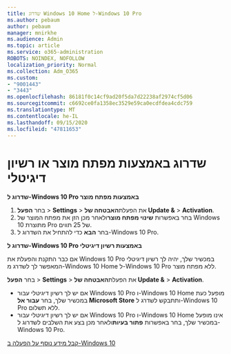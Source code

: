 ```yaml
---
title: שדרוג Windows 10 Home ל-Windows 10 Pro
ms.author: pebaum
author: pebaum
manager: mnirkhe
ms.audience: Admin
ms.topic: article
ms.service: o365-administration
ROBOTS: NOINDEX, NOFOLLOW
localization_priority: Normal
ms.collection: Adm_O365
ms.custom:
- "9001443"
- "3443"
ms.openlocfilehash: 86181f0c14cf9ad20f5da7d22238af2974cf5d06
ms.sourcegitcommit: c6692ce0fa1358ec3529e59ca0ecdfdea4cdc759
ms.translationtype: MT
ms.contentlocale: he-IL
ms.lasthandoff: 09/15/2020
ms.locfileid: "47811653"
---
```

# <a name="upgrade-using-either-a-product-key-or-a-digital-license"></a>שדרוג באמצעות מפתח מוצר או רשיון דיגיטלי

**שדרוג ל-Windows 10 Pro באמצעות מפתח מוצר**

1. בחר **הפעל**  >  **Settings**  >  את הפעלת**האבטחה של Update &**  >  **Activation**.
2. בחר באפשרות **שינוי מפתח מוצר**ולאחר מכן הזן את מפתח המוצר של Windows 10 מתוצרת Pro של 25 תווים.
3. בחר **הבא** כדי להתחיל את השדרוג ל-Windows 10 Pro.

**שדרוג ל-Windows 10 Pro באמצעות רשיון דיגיטלי**

אם כבר התקנת והפעלת את Windows 10 Pro במכשיר שלך, יהיה לך רשיון דיגיטלי המאפשר לך לשדרג מ-Windows 10 Home ל-Windows 10 Pro ללא מפתח מוצר.

בחר **הפעל**  >  **Settings**  >  את הפעלת**האבטחה של Update &**  >  **Activation**.

- אם יש לך רשיון דיגיטלי עבור Windows 10 Pro ו-Windows 10 Home מופעל כעת במכשיר שלך, בחר **עבור אל Microsoft Store** ותתבקש לשדרג ל-Windows 10 Pro ללא תשלום.
- אם יש לך רשיון דיגיטלי עבור Windows 10 Pro ו-Windows 10 Home אינו מופעל במכשיר שלך, בחר באפשרות **פתור בעיות**ולאחר מכן בצע את השלבים לשדרוג ל-Windows 10 Pro.

[קבל מידע נוסף על הפעלה ב-Windows 10](https://support.microsoft.com/help/12440)
